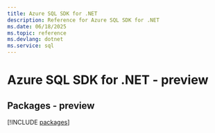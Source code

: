 ```yaml
---
title: Azure SQL SDK for .NET
description: Reference for Azure SQL SDK for .NET
ms.date: 06/18/2025
ms.topic: reference
ms.devlang: dotnet
ms.service: sql
---
```

# Azure SQL SDK for .NET - preview
## Packages - preview
[!INCLUDE [packages](sql-index.md)]